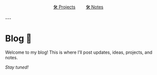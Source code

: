 <p style="text-align: center;">
  <a href="projects.html" style="margin-right: 30px;">🛠️ Projects</a>
  <a href="notes.html" style="margin-right: 30px;">🛠️ Notes</a>
</p>
---

# Blog 📝

Welcome to my blog! This is where I’ll post updates, ideas, projects, and notes.

*Stay tuned!*
